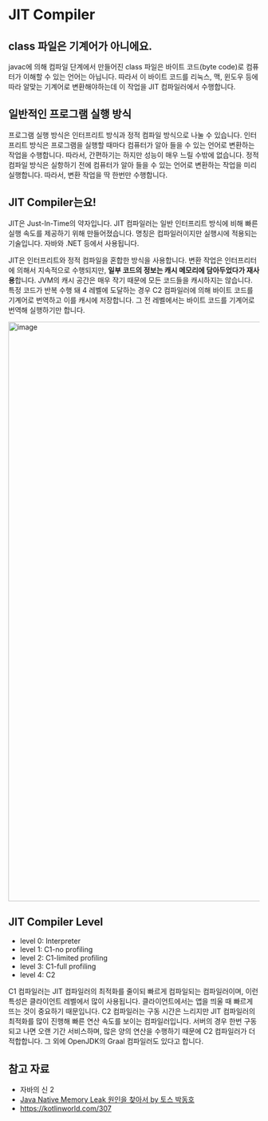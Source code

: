 # JIT Compiler

## class 파일은 기계어가 아니에요.

javac에 의해 컴파일 단계에서 만들어진 class 파일은 바이트 코드(byte code)로 컴퓨터가 이해할 수 있는 언어는 아닙니다. 따라서 이 바이트 코드를 리눅스, 맥, 윈도우 등에 따라 알맞는 기계어로 변환해야하는데 이 작업을 JIT 컴파일러에서 수행합니다. 

## 일반적인 프로그램 실행 방식

프로그램 실행 방식은 인터프리트 방식과 정적 컴파일 방식으로 나눌 수 있습니다. 인터프리트 방식은 프로그램을 실행할 때마다 컴퓨터가 알아 들을 수 있는 언어로 변환하는 작업을 수행합니다. 따라서, 간편하기는 하지만 성능이 매우 느릴 수밖에 없습니다. 정적 컴파일 방식은 실항하기 전에 컴퓨터가 알아 들을 수 있는 언어로 변환하는 작업을 미리 실행합니다. 따라서, 변환 작업을 딱 한번만 수행합니다. 

## JIT Compiler는요!

JIT은 Just-In-Time의 약자입니다. JIT 컴파일러는 일반 인터프리트 방식에 비해 빠른 실행 속도를 제공하기 위해 만들어졌습니다. 명칭은 컴파일러이지만 실행시에 적용되는 기술입니다. 자바와 .NET 등에서 사용됩니다.

JIT은 인터프리트와 정적 컴파일을 혼합한 방식을 사용합니다. 변환 작업은 인터프리터에 의해서 지속적으로 수행되지만, **일부 코드의 정보는 캐시 메모리에 담아두었다가 재사용**합니다. JVM의 캐시 공간은 매우 작기 때문에 모든 코드들을 캐시하지는 않습니다. 특정 코드가 반복 수행 돼 4 레벨에 도달하는 경우 C2 컴파일러에 의해 바이트 코드를 기계어로 번역하고 이를 캐시에 저장합니다. 그 전 레벨에서는 바이트 코드를 기계어로 번역해 실행하기만 합니다. 

<img width="1162" alt="image" src="https://user-images.githubusercontent.com/45311765/201645921-e8318be2-e01c-4c42-9133-b9f14bab25cb.png">

## JIT Compiler Level

- level 0: Interpreter
- level 1: C1-no profiling
- level 2: C1-limited profiling
- level 3: C1-full profiling
- level 4: C2

C1 컴파일러는 JIT 컴파일러의 최적화를 줄이되 빠르게 컴파일되는 컴파일러이며, 이런 특성은 클라이언트 레벨에서 많이 사용됩니다. 클라이언트에서는 앱을 띄울 때 빠르게 뜨는 것이 중요하기 때문입니다. C2 컴파일러는 구동 시간은 느리지만 JIT 컴파일러의 최적화를 많이 진행해 빠른 연산 속도를 보이는 컴파일러입니다. 서버의 경우 한번 구동되고 나면 오랜 기간 서비스하며, 많은 양의 연산을 수행하기 때문에 C2 컴파일러가 더 적합합니다. 그 외에 OpenJDK의 Graal 컴파일러도 있다고 합니다. 

## 참고 자료

- 자바의 신 2
- [Java Native Memory Leak 원인을 찾아서 by 토스 박동호](https://www.youtube.com/watch?v=w4fWgLgop5U)
- https://kotlinworld.com/307
